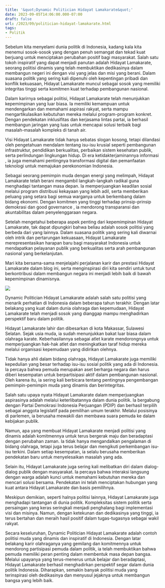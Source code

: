 ```yaml
---
title: '&quot;Dynamic Politician Hidayat Lamakarate&quot;'
date: 2023-09-05T14:06:00.000-07:00
draft: false
url: /2023/09/politician-hidayat-lamakarate.html
tags: 
- Politik
---
```


  

Sebelum kita menyelami dunia politik di Indonesia, kadang kala kita menemui sosok-sosok yang dengan penuh semangat dan tekad kuat berjuang untuk menciptakan perubahan positif bagi masyarakat. Salah satu tokoh inspiratif yang dapat menjadi panutan adalah Hidayat Lamakarate, seorang politisi dinamis yang telah membuktikan dedikasinya dalam membangun negeri ini dengan visi yang jelas dan misi yang berani. Dalam suasana politik yang sering kali dipenuhi oleh kepentingan pribadi dan konflik kekuasaan, Hidayat Lamakarate muncul sebagai sosok yang memiliki integritas tinggi serta komitmen kuat terhadap pembangunan nasional.

  

Dalam karirnya sebagai politisi, Hidayat Lamakarate telah menunjukkan kepemimpinan yang luar biasa. Ia memiliki kemampuan untuk mendengarkan dan memahami aspirasi rakyat, serta mampu mengartikulasikan kebutuhan mereka melalui program-program konkret. Dengan pendekatan inklusifitas dan kerjasama lintas partai, ia berhasil membangun jaringan yang luas untuk mencapai solusi terbaik bagi masalah-masalah kompleks di tanah air.

  

Visi Hidayat Lamakarate tidak hanya sebatas slogan kosong, tetapi dilandasi oleh pengetahuan mendalam tentang isu-isu krusial seperti pembangunan infrastruktur, pendidikan berkualitas, perbaikan sistem kesehatan publik, serta perlindungan lingkungan hidup. Di era ketidakterjaminannya informasi , ia juga memahami pentingnya transformasi digital dan pemanfaatan teknologi untuk memajukan perekonomian Indonesia.

  

Sebagai seorang pemimpin muda dengan energi yang melimpah, Hidayat Lamakarate telah berani mengambil langkah-langkah radikal guna menghadapi tantangan masa depan. Ia memperjuangkan keadilan sosial melalui program distribusi kekayaan yang lebih adil, serta memberikan peluang yang setara bagi semua warganya untuk berkembang dalam bidang ekonomi. Dengan komitmen yang tinggi terhadap prinsip-prinsip demokrasi dan good governance , ia mendorong transparansi dan akuntabilitas dalam penyelenggaraan negara.

  

Setelah mengetahui beberapa aspek penting dari kepemimpinan Hidayat Lamakarate, tak dapat dipungkiri bahwa beliau adalah sosok politisi yang berbeda dari yang lainnya. Dalam suasana politik yang sering kali diwarnai oleh intrik dan pertarungan kekuasaan, Hidayat Lamakarate merepresentasikan harapan baru bagi masyarakat Indonesia untuk mendapatkan pelayanan publik yang berkualitas serta arah pembangunan nasional yang berkelanjutan.

  

Mari kita bersama-sama menjelajahi perjalanan karir dan prestasi Hidayat Lamakarate dalam blog ini, serta menginspirasi diri kita sendiri untuk turut berkontribusi dalam membangun negara ini menjadi lebih baik di bawah kepemimpinan dinamisnya.

  

![](https://i1.wp.com/nuansapos.com/wp-content/uploads/2019/07/hidayat-lamakarate.jpg?fit=640%2C506&ssl=1)

  

Dynamic Politician Hidayat Lamakarate adalah salah satu politisi yang menarik perhatian di Indonesia dalam beberapa tahun terakhir. Dengan latar belakang yang kuat dalam dunia olahraga dan kepemudaan, Hidayat Lamakarate telah menjadi sosok yang dianggap mampu menghadirkan perspektif baru dalam politik.

  

Hidayat Lamakarate lahir dan dibesarkan di kota Makassar, Sulawesi Selatan. Sejak usia muda, ia sudah menunjukkan bakat luar biasa dalam olahraga karate. Keberhasilannya sebagai atlet karate mendorongnya untuk memperjuangkan hak-hak atlet dan meningkatkan taraf hidup mereka melalui organisasi kepemudaan yang didirikan olehnya.

  

Tidak hanya ahli dalam bidang olahraga, Hidayat Lamakarate juga memiliki kepedulian yang besar terhadap isu-isu sosial politik yang ada di Indonesia. Ia percaya bahwa pemuda merupakan aset berharga negara dan harus diberi kesempatan untuk berpartisipasi aktif dalam pembangunan nasional. Oleh karena itu, ia sering kali berbicara tentang pentingnya pengembangan pemimpin-pemimpin muda yang dinamis dan berintegritas.

  

Salah satu upaya nyata Hidayat Lamakarate dalam memperjuangkan aspirasinya adalah melalui keterlibatannya dalam dunia politik. Ia bergabung dengan Partai Demokrasi Indonesia Perjuangan (PDIP) dan berhasil terpilih sebagai anggota legislatif pada pemilihan umum terakhir. Melalui posisinya di parlemen, ia berusaha mewakili dan membawa suara pemuda ke dalam kebijakan publik.

  

Namun, apa yang membuat Hidayat Lamakarate menjadi politisi yang dinamis adalah komitmennya untuk terus bergerak maju dan beradaptasi dengan perubahan zaman. Ia tidak hanya mengandalkan pengalaman di bidang olahraga, tetapi juga terus belajar dan mengikuti perkembangan isu-isu terkini. Dalam setiap kesempatan, ia selalu berusaha memberikan pendekatan baru untuk menyelesaikan masalah yang ada.

  

Selain itu, Hidayat Lamakarate juga sering kali melibatkan diri dalam dialog-dialog publik dengan masyarakat. Ia percaya bahwa interaksi langsung dengan warga adalah kunci untuk memahami kebutuhan mereka dan mencari solusi bersama. Pendekatan ini telah menciptakan hubungan yang kuat antara Hidayat Lamakarate dan basis pemilihnya.

  

Meskipun demikian, seperti halnya politisi lainnya, Hidayat Lamakarate juga menghadapi tantangan di dunia politik. Kompleksitas sistem politik serta persaingan yang keras seringkali menjadi penghalang bagi implementasi visi dan misinya. Namun, dengan ketekunan dan dedikasinya yang tinggi, ia terus bertahan dan meraih hasil positif dalam tugas-tugasnya sebagai wakil rakyat.

  

Secara keseluruhan, Dynamic Politician Hidayat Lamakarate adalah contoh politisi muda yang dinamis dan inspiratif di Indonesia. Dengan latar belakang karir olahraganya yang gemilang dan komitmennya untuk mendorong partisipasi pemuda dalam politik, ia telah membuktikan bahwa pemuda memiliki peran penting dalam membentuk masa depan bangsa. Melalui upayanya yang terus-menerus untuk belajar dan beradaptasi, Hidayat Lamakarate berhasil menghadirkan perspektif segar dalam dunia politik Indonesia. Diharapkan, semakin banyak politisi muda yang terinspirasi oleh dedikasinya dan menyusul jejaknya untuk membangun bangsa yang lebih baik.
